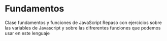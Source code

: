 # Fundamentos
Clase fundamentos y funciones de JavaScript
Repaso con ejercicios sobre las variables de Javascript y sobre las difrerentes funciones que podemos usar en este lenguaje
